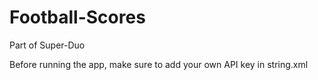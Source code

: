 # Football-Scores
Part of Super-Duo

Before running the app, make sure to add your own API key in string.xml
